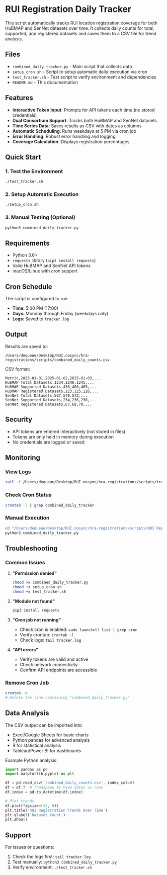 # RUI Registration Daily Tracker

This script automatically tracks RUI location registration coverage for both HuBMAP and SenNet datasets over time. It collects daily counts for total, supported, and registered datasets and saves them to a CSV file for trend analysis.

## Files

- `combined_daily_tracker.py` - Main script that collects data
- `setup_cron.sh` - Script to setup automatic daily execution via cron
- `test_tracker.sh` - Test script to verify environment and dependencies
- `README.md` - This documentation

## Features

- **Interactive Token Input**: Prompts for API tokens each time (no stored credentials)
- **Dual Consortium Support**: Tracks both HuBMAP and SenNet datasets
- **Time Series Data**: Saves results as CSV with dates as columns
- **Automatic Scheduling**: Runs weekdays at 5 PM via cron job
- **Error Handling**: Robust error handling and logging
- **Coverage Calculation**: Displays registration percentages

## Quick Start

### 1. Test the Environment
```bash
./test_tracker.sh
```

### 2. Setup Automatic Execution
```bash
./setup_cron.sh
```

### 3. Manual Testing (Optional)
```bash
python3 combined_daily_tracker.py
```

## Requirements

- Python 3.6+
- `requests` library (`pip3 install requests`)
- Valid HuBMAP and SenNet API tokens
- macOS/Linux with cron support

## Cron Schedule

The script is configured to run:
- **Time**: 5:00 PM (17:00)
- **Days**: Monday through Friday (weekdays only)
- **Logs**: Saved to `tracker.log`

## Output

Results are saved to:
```
/Users/dequeue/Desktop/RUI.nosync/hra-registrations/scripts/combined_daily_counts.csv
```

CSV format:
```
Metric,2025-01-01,2025-01-02,2025-01-03,...
HuBMAP Total Datasets,1234,1240,1245,...
HuBMAP Supported Datasets,456,460,465,...
HuBMAP Registered Datasets,123,125,128,...
SenNet Total Datasets,567,570,572,...
SenNet Supported Datasets,234,236,238,...
SenNet Registered Datasets,67,68,70,...
```

## Security

- API tokens are entered interactively (not stored in files)
- Tokens are only held in memory during execution
- No credentials are logged or saved

## Monitoring

### View Logs
```bash
tail -f /Users/dequeue/Desktop/RUI.nosync/hra-registrations/scripts/tracker.log
```

### Check Cron Status
```bash
crontab -l | grep combined_daily_tracker
```

### Manual Execution
```bash
cd "/Users/dequeue/Desktop/RUI.nosync/hra-registrations/scripts/RUI Reporter"
python3 combined_daily_tracker.py
```

## Troubleshooting

### Common Issues

1. **"Permission denied"**
   ```bash
   chmod +x combined_daily_tracker.py
   chmod +x setup_cron.sh
   chmod +x test_tracker.sh
   ```

2. **"Module not found"**
   ```bash
   pip3 install requests
   ```

3. **"Cron job not running"**
   - Check cron is enabled: `sudo launchctl list | grep cron`
   - Verify crontab: `crontab -l`
   - Check logs: `tail tracker.log`

4. **"API errors"**
   - Verify tokens are valid and active
   - Check network connectivity
   - Confirm API endpoints are accessible

### Remove Cron Job
```bash
crontab -e
# Delete the line containing "combined_daily_tracker.py"
```

## Data Analysis

The CSV output can be imported into:
- Excel/Google Sheets for basic charts
- Python pandas for advanced analysis
- R for statistical analysis
- Tableau/Power BI for dashboards

Example Python analysis:
```python
import pandas as pd
import matplotlib.pyplot as plt

df = pd.read_csv('combined_daily_counts.csv', index_col=0)
df = df.T  # Transpose to have dates as rows
df.index = pd.to_datetime(df.index)

# Plot trends
df.plot(figsize=(12, 8))
plt.title('RUI Registration Trends Over Time')
plt.ylabel('Dataset Count')
plt.show()
```

## Support

For issues or questions:
1. Check the logs first: `tail tracker.log`
2. Test manually: `python3 combined_daily_tracker.py`
3. Verify environment: `./test_tracker.sh`
